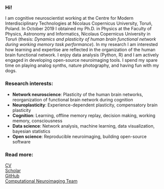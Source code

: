 ### Hi!

I am cognitive neuroscientist working at the Centre for Modern Interdisciplinary Technologies at 
Nicolaus Copernicus University, Toruń, Poland. In October 2019 I obtained my Ph.D. in Physics at the Faculty of Physics,
Astronomy and Informatics, Nicolaus Copernicus University in Toruń (thesis: *Dynamics and plasticity of human brain 
functional network during working memory task performance*). In my research I am interested how learning 
and expertise are reflected in the organization of the human brain functional network. 
I enjoy data analysis (Python, R) and I am actively engaged in developing open-source neuroimaging tools.
I spend my spare time on playing analog synths, nature photography, and having fun with my dogs.

### Research interests:

* **Network neuroscience**: Plasticity of the human brain networks, reorganization of functional brain network during cognition
* **Neuroplasticity**: Experience-dependent plasticity, compensatory brain plasticity
* **Cognition**: Learning, offline memory replay, decision making, working memory, consciousness 
* **Data science**: Network analysis, machine learning, data visualization, bayesian statistics
* **Open science**: Reproducible neuroimaging, building open-source software 

### Read more:

<a href="https://github.com/kfinc/CV/blob/master/Finc_CV.pdf">CV</a><br>
<a href="https://scholar.google.pl/citations?user=mBE4nHsAAAAJ&hl=pl">Scholar</a><br>
<a href="https://github.com/kfinc">GitHub</a><br>
<a href="http://compneuro.umk.pl/">Computational Neuroimaging Team</a><br>
